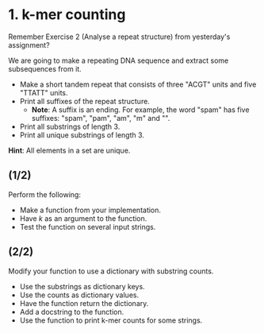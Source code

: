 # 1. k-mer counting

Remember Exercise 2 (Analyse a repeat structure) from yesterday's assignment?

We are going to make a repeating DNA sequence and extract some subsequences
from it.
- Make a short tandem repeat that consists of three "ACGT" units and five
  "TTATT" units.
- Print all suffixes of the repeat structure.
  - **Note**: A suffix is an ending. For example, the word "spam" has five
  suffixes: "spam", "pam", "am", "m" and "".
- Print all substrings of length 3.
- Print all unique substrings of length 3.

**Hint**: All elements in a set are unique.

## (1/2)

Perform the following:
- Make a function from your implementation.
- Have *k* as an argument to the function.
- Test the function on several input strings.

## (2/2)

Modify your function to use a dictionary with substring counts.
- Use the substrings as dictionary keys.
- Use the counts as dictionary values.
- Have the function return the dictionary.
- Add a docstring to the function.
- Use the function to print k-mer counts for some strings.
